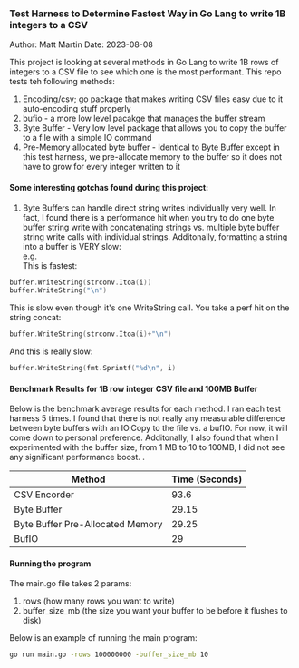 ### Test Harness to Determine Fastest Way in Go Lang to write 1B integers to a CSV

Author: Matt Martin
Date: 2023-08-08

This project is looking at several methods in Go Lang to write 1B rows of integers to a CSV file to see which one is the most performant. This repo tests teh following methods:

1. Encoding/csv; go package that makes writing CSV files easy due to it auto-encoding stuff properly
2. bufio - a more low level pacakge that manages the buffer stream
3. Byte Buffer - Very low level package that allows you to copy the buffer to a file with a simple IO command
4. Pre-Memory allocated byte buffer - Identical to Byte Buffer except in this test harness, we pre-allocate memory to the buffer so it does not have to grow for every integer written to it

#### Some interesting gotchas found during this project:
1. Byte Buffers can handle direct string writes individually very well. In fact, I found there is a performance hit when you try to do one byte buffer string write with concatenating strings vs. multiple byte buffer string write calls with individual strings. Additonally, formatting a string into a buffer is VERY slow:<br>
e.g.</br>
This is fastest:
```go
buffer.WriteString(strconv.Itoa(i))
buffer.WriteString("\n")
```
This is slow even though it's one WriteString call. You take a perf hit on the string concat:
```go
buffer.WriteString(strconv.Itoa(i)+"\n")
```
And this is really slow:
```go
buffer.WriteString(fmt.Sprintf("%d\n", i)
```

#### Benchmark Results for 1B row integer CSV file and 100MB Buffer

Below is the benchmark average results for each method. I ran each test harness 5 times. I found that there is not really any measurable difference between byte buffers with an IO.Copy to the file vs. a bufIO. For now, it will come down to personal preference. Additonally, I also found that when I experimented with the buffer size, from 1 MB to 10 to 100MB, I did not see any significant performance boost.
. 

| Method | Time (Seconds) |
| ------ | -------------- |
| CSV Encorder | 93.6 |
| Byte Buffer | 29.15 |
| Byte Buffer Pre-Allocated Memory | 29.25 |
| BufIO | 29 |

#### Running the program
The main.go file takes 2 params:
1. rows (how many rows you want to write) 
2. buffer_size_mb (the size you want your buffer to be before it flushes to disk)

Below is an example of running the main program:
```bash
go run main.go -rows 100000000 -buffer_size_mb 10
```